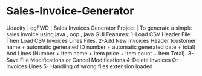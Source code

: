 # Sales-Invoice-Generator
Udacity | egFWD | Sales Invoices Generator Project | To generate a simple sales invoice using java , oop , java GUI
Features:
1-Load CSV Header File Then Load CSV Invoices Lines Files. 2-Add New Invoices Header (customer name + automatic generated ID number + automatic generated date + total) And Lines (Number + Item name + Item price + Item count + Item Total). 3-Save File Modifications or Cancel Modifications 4-Delete Invoices Or Invoices Lines 5- Handling of wrong files extension loaded

